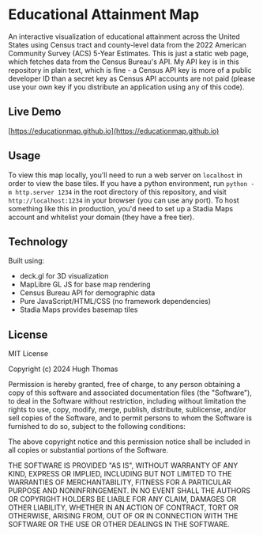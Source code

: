 # Educational Attainment Map

An interactive visualization of educational attainment across the United States using Census tract and county-level data from the 2022 American Community Survey (ACS) 5-Year Estimates. This is just a static web page, which fetches data from the Census Bureau's API. My API key is in this repository in plain text, which is fine - a Census API key is more of a public developer ID than a secret key as Census API accounts are not paid (please use your own key if you distribute an application using any of this code).

## Live Demo

[https://educationmap.github.io](https://educationmap.github.io) 

## Usage

To view this map locally, you'll need to run a web server on `localhost` in order to view the base tiles. If you have a python environment, run `python -m http.server 1234` in the root directory of this repository, and visit `http://localhost:1234` in your browser (you can use any port). To host something like this in production, you'd need to set up a Stadia Maps account and whitelist your domain (they have a free tier).

## Technology

Built using:
- deck.gl for 3D visualization
- MapLibre GL JS for base map rendering
- Census Bureau API for demographic data
- Pure JavaScript/HTML/CSS (no framework dependencies)
- Stadia Maps provides basemap tiles

## License

MIT License

Copyright (c) 2024 Hugh Thomas

Permission is hereby granted, free of charge, to any person obtaining a copy
of this software and associated documentation files (the "Software"), to deal
in the Software without restriction, including without limitation the rights
to use, copy, modify, merge, publish, distribute, sublicense, and/or sell
copies of the Software, and to permit persons to whom the Software is
furnished to do so, subject to the following conditions:

The above copyright notice and this permission notice shall be included in all
copies or substantial portions of the Software.

THE SOFTWARE IS PROVIDED "AS IS", WITHOUT WARRANTY OF ANY KIND, EXPRESS OR
IMPLIED, INCLUDING BUT NOT LIMITED TO THE WARRANTIES OF MERCHANTABILITY,
FITNESS FOR A PARTICULAR PURPOSE AND NONINFRINGEMENT. IN NO EVENT SHALL THE
AUTHORS OR COPYRIGHT HOLDERS BE LIABLE FOR ANY CLAIM, DAMAGES OR OTHER
LIABILITY, WHETHER IN AN ACTION OF CONTRACT, TORT OR OTHERWISE, ARISING FROM,
OUT OF OR IN CONNECTION WITH THE SOFTWARE OR THE USE OR OTHER DEALINGS IN THE
SOFTWARE.
